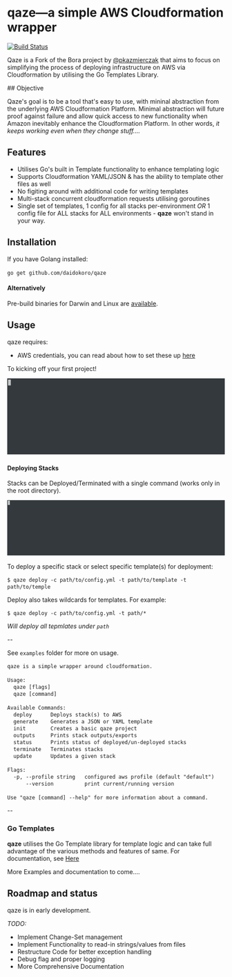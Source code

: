 # qaze—a simple AWS Cloudformation wrapper 
[![Build Status](https://travis-ci.org/daidokoro/qaze.svg)](https://travis-ci.org/daidokoro/qaze)

Qaze is a Fork of the Bora project by [@pkazmierczak](https://github.com/pkazmierczak) that aims to focus on simplifying the process of deploying infrastructure on AWS via Cloudformation by utilising the Go Templates Library.  

## Objective

Qaze's goal is to be a tool that's easy to use, with mininal abstraction from the underlying AWS Cloudformation Platform. Minimal abstraction will future proof against failure and allow quick access to new functionality when Amazon inevitably enhance the Cloudformation Platform. In other words, _it keeps working even when they change stuff...._


## Features
- Utilises Go's built in Template functionality to enhance templating logic
- Supports Cloudformation YAML/JSON & has the ability to template other files as well
- No figiting around with additional code for writing templates
- Multi-stack concurrent cloudformation requests utilising goroutines
- Single set of templates, 1 config for all stacks per-environment *OR* 1 config file for ALL stacks for ALL environments - __qaze__ won't stand in your way.


## Installation

If you have Golang installed:

`go get github.com/daidokoro/qaze`

#### Alternatively

Pre-build binaries for Darwin and Linux are [available](https://github.com/daidokoro/qaze/releases).

## Usage
qaze requires:

- AWS credentials, you can read about how to set these up [here](http://blogs.aws.amazon.com/security/post/Tx3D6U6WSFGOK2H/A-New-and-Standardized-Way-to-Manage-Credentials-in-the-AWS-SDKs)


To kicking off your first project!

![Alt text](demo/init.gif?raw=true "Demo Init Command")

#### Deploying Stacks

Stacks can be Deployed/Terminated with a single command (works only in the root directory).

![Alt text](demo/quick_build.gif?raw=true "Quick Build Demo")


To deploy a specific stack or select specific template(s) for deployment:
```
$ qaze deploy -c path/to/config.yml -t path/to/template -t path/to/temple
```


Deploy also takes wildcards for templates. For example:
```
$ qaze deploy -c path/to/config.yml -t path/*
```
_Will deploy all tepmlates under `path`_

--

See `examples` folder for more on usage.

```
qaze is a simple wrapper around cloudformation.

Usage:
  qaze [flags]
  qaze [command]

Available Commands:
  deploy      Deploys stack(s) to AWS
  generate    Generates a JSON or YAML template
  init        Creates a basic qaze project
  outputs     Prints stack outputs/exports
  status      Prints status of deployed/un-deployed stacks
  terminate   Terminates stacks
  update      Updates a given stack

Flags:
  -p, --profile string   configured aws profile (default "default")
      --version          print current/running version

Use "qaze [command] --help" for more information about a command.
```


--
### Go Templates

__qaze__ utilises the Go Template library for template logic and can take full advantage of the various methods and features of same. For documentation, see [Here](https://golang.org/pkg/text/template)

More Examples and documentation to come....

## Roadmap and status
qaze is in early development.

*TODO:*

- Implement Change-Set management
- Implement Functionality to read-in strings/values from files
- Restructure Code for better exception handling
- Debug flag and proper logging
- More Comprehensive Documentation

